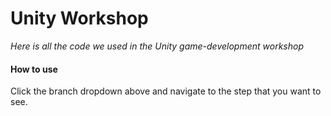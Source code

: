 # Unity Workshop
*Here is all the code we used in the Unity game-development workshop*

#### How to use
Click the branch dropdown above and navigate to the step that you want to see.

